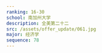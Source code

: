 ```yaml
---
ranking: 16-30
school: 南加州大学
description: 全美第二十二
src: /assets/offer_update/061.jpg
major: 经济学
sequence: 78
---
```

